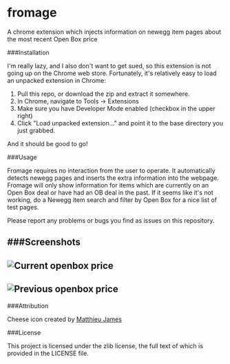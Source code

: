 fromage
=======

A chrome extension which injects information on newegg item pages about the most recent Open Box price

###Installation

I'm really lazy, and I also don't want to get sued, so this extension is not going up on the Chrome web store.
Fortunately, it's relatively easy to load an unpacked extension in Chrome:

1. Pull this repo, or download the zip and extract it somewhere.
2. In Chrome, navigate to Tools -> Extensions
3. Make sure you have Developer Mode enabled (checkbox in the upper right)
4. Click "Load unpacked extension..." and point it to the base directory you just grabbed.

And it should be good to go!

###Usage

Fromage requires no interaction from the user to operate.  It automatically detects newegg pages and inserts
the extra information into the webpage.  Fromage will only show information for items which are currently on
an Open Box deal or have had an OB deal in the past.  If it seems like it's not working, do a Newegg item search
and filter by Open Box for a nice list of test pages.

Please report any problems or bugs you find as issues on this repository.

###Screenshots
-----
![Current openbox price](https://raw.github.com/eogas/fromage/master/img/fromage1.png)
-----
![Previous openbox price](https://raw.github.com/eogas/fromage/master/img/fromage2.png)
-----

###Attribution

Cheese icon created by [Matthieu James](http://tiheum.deviantart.com/)

###License

This project is licensed under the zlib license, the full text of which is provided in the LICENSE file.


